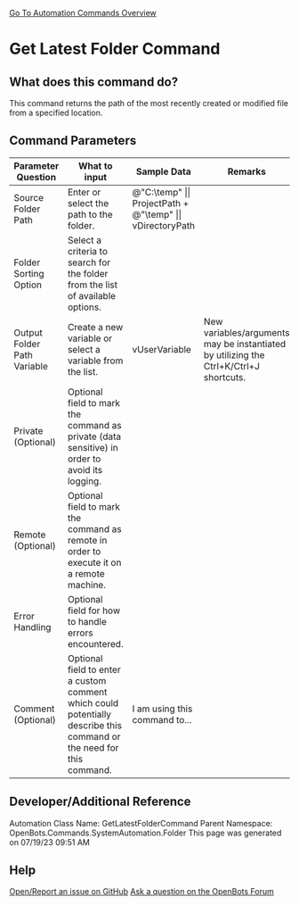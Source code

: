 <!--TITLE: Get Latest Folder Command -->
<!-- SUBTITLE: a command in the System Automation Commands\Folder group. -->
[Go To Automation Commands Overview](/automation-commands)


# Get Latest Folder Command


## What does this command do?
This command returns the path of the most recently created or modified file from a specified location.


## Command Parameters
| Parameter Question   	| What to input  	|  Sample Data 	| Remarks  	|
| ---                    | ---               | ---           | ---       |
|Source Folder Path|Enter or select the path to the folder.|@"C:\temp" \|\| ProjectPath + @"\temp" \|\| vDirectoryPath||
|Folder Sorting Option|Select a criteria to search for the folder from the list of available options.|||
|Output Folder Path Variable|Create a new variable or select a variable from the list.|vUserVariable|New variables/arguments may be instantiated by utilizing the Ctrl+K/Ctrl+J shortcuts.|
|Private (Optional)|Optional field to mark the command as private (data sensitive) in order to avoid its logging.|||
|Remote (Optional)|Optional field to mark the command as remote in order to execute it on a remote machine.|||
|Error Handling|Optional field for how to handle errors encountered.|||
|Comment (Optional)|Optional field to enter a custom comment which could potentially describe this command or the need for this command.|I am using this command to...||


## Developer/Additional Reference
Automation Class Name: GetLatestFolderCommand
Parent Namespace: OpenBots.Commands.SystemAutomation.Folder
This page was generated on 07/19/23 09:51 AM


## Help
[Open/Report an issue on GitHub](https://github.com/OpenBotsAI/OpenBots.Studio/issues/new)
[Ask a question on the OpenBots Forum](https://openbots.ai/forums/)
